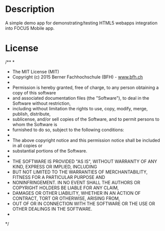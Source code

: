 # Description

A simple demo app for demonstrating/testing HTML5 webapps integration into FOCUS Mobile app.

# License

/**
 *
 * The MIT License (MIT)
 * Copyright (c) 2015 Berner Fachhochschule (BFH) - www.bfh.ch
 *
 * Permission is hereby granted, free of charge, to any person obtaining a copy of this software
 * and associated documentation files (the "Software"), to deal in the Software without restriction,
 * including without limitation the rights to use, copy, modify, merge, publish, distribute,
 * sublicense, and/or sell copies of the Software, and to permit persons to whom the Software is
 * furnished to do so, subject to the following conditions:
 *
 * The above copyright notice and this permission notice shall be included in all copies or
 * substantial portions of the Software.
 *
 * THE SOFTWARE IS PROVIDED "AS IS", WITHOUT WARRANTY OF ANY KIND, EXPRESS OR IMPLIED, INCLUDING
 * BUT NOT LIMITED TO THE WARRANTIES OF MERCHANTABILITY, FITNESS FOR A PARTICULAR PURPOSE AND
 * NONINFRINGEMENT. IN NO EVENT SHALL THE AUTHORS OR COPYRIGHT HOLDERS BE LIABLE FOR ANY CLAIM,
 * DAMAGES OR OTHER LIABILITY, WHETHER IN AN ACTION OF CONTRACT, TORT OR OTHERWISE, ARISING FROM,
 * OUT OF OR IN CONNECTION WITH THE SOFTWARE OR THE USE OR OTHER DEALINGS IN THE SOFTWARE.
 *
 */